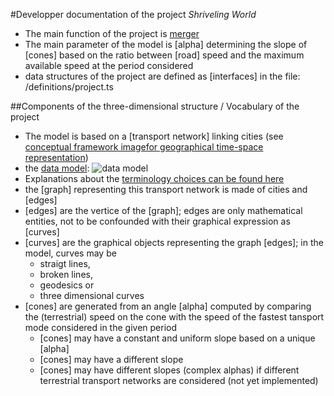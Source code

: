 #Developper documentation of the project _Shriveling World_
* The main function of the project is [merger](/classes/_bigboard_merger_.merger.html)
* The main parameter of the model is [alpha] determining the slope of [cones] based on the ratio between [road] speed and the maximum available speed at the period considered
* data structures of the project are defined as [interfaces] in the file: /definitions/project.ts

##Components of the three-dimensional structure / Vocabulary of the project
* The model is based on a [transport network] linking cities (see [conceptual framework imagefor geographical time-space representation](https://timespace.hypotheses.org/184))
* the [data model](https://github.com/theworldisnotflat/shriveling_world/blob/master/model/modeles7.png):
![data model](https://github.com/theworldisnotflat/shriveling_world/blob/master/model/modeles7.png)
* Explanations about the [terminology choices can be found here](https://timespace.hypotheses.org/177)
* the [graph] representing this transport network is made of cities and [edges]
* [edges] are the vertice of the [graph]; edges are only mathematical entities, not to be confounded with their graphical expression as [curves]
* [curves] are the graphical objects representing the graph [edges]; in the model, curves may be
  * straigt lines,
  * broken lines,
  * geodesics or
  * three dimensional curves
* [cones] are generated from an angle [alpha] computed by comparing the (terrestrial) speed on the cone with the speed of the fastest tansport mode considered in the given period
  * [cones] may have a constant and uniform slope based on a unique [alpha]
  * [cones] may have a different slope
  * [cones] may have different slopes (complex alphas) if different terrestrial transport networks are considered (not yet  implemented)